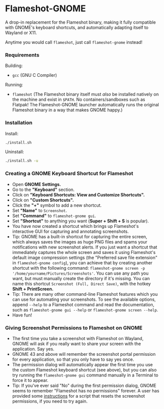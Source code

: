 # Flameshot-GNOME

A drop-in replacement for the Flameshot binary, making it fully compatible with
GNOME's keyboard shortcuts, and automatically adapting itself to Wayland or X11.

Anytime you would call `flameshot`, just call `flameshot-gnome` instead!


### Requirements

Building:

- `gcc` (GNU C Compiler)

Running:

- `flameshot` (The Flameshot binary itself must *also* be installed natively on
  the machine and exist in `$PATH`. No containers/sandboxes such as Flatpak!
  The Flameshot-GNOME launcher automatically runs the original Flameshot binary
  in a way that makes GNOME happy.)


### Installation

Install:

```sh
./install.sh
```

Uninstall:

```sh
./install.sh -u
```


### Creating a GNOME Keyboard Shortcut for Flameshot

- Open **GNOME Settings.**
- Go to the **"Keyboard"** section.
- Click on **"Keyboard Shortcuts: View and Customize Shortcuts".**
- Click on **"Custom Shortcuts".**
- Click the **"+"** symbol to add a new shortcut.
- Set **"Name"** to `Screenshot`.
- Set **"Command"** to `flameshot-gnome gui`.
- Set **"Shortcut"** to anything you want (**Super + Shift + S** is popular).
- You have now created a shortcut which brings up Flameshot's interactive GUI
  for capturing and annotating screenshots.
- Tip: GNOME has a built-in shortcut for capturing the entire screen, which
  always saves the images as huge PNG files and spams your notifications with
  new screenshot alerts. If you just want a shortcut that immediately captures
  the whole screen and saves it using Flameshot's default image compression
  settings (the "Preferred save file extension" in `flameshot-gnome config`),
  you can achieve that by creating another shortcut with the following command:
  `flameshot-gnome screen -p '/home/yourname/Pictures/Screenshots'`. You can
  use any path you want, but must manually create the directory if it's missing.
  You can name this shortcut `Screenshot (Full, Direct Save)`, with the hotkey
  **Shift + PrintScreen.**
- Tip: There are many other command-line Flameshot features which you can use for
  automating your screenshots. To see the available options, append `--help` to
  a Flameshot command and read the documentation, such as
  `flameshot-gnome gui --help` or `flameshot-gnome screen --help`.
- Have fun!


### Giving Screenshot Permissions to Flameshot on GNOME

- The first time you take a screenshot with Flameshot on Wayland, GNOME will ask
  if you really want to share your screen with the application. Say yes.
- GNOME 43 and above will remember the screenshot portal permission for every
  application, so that you only have to say yes once.
- The permission dialog will automatically appear the first time you use the
  custom Flameshot keyboard shortcut (see above), but you can also try running
  the `flameshot-gnome gui` command manually in a Terminal to force it to appear.
- Tip: If you've ever said "No" during the first permission dialog, GNOME seems
  to remember "Flameshot has no permissions" forever. A user has provided some
  [instructions](https://github.com/flameshot-org/flameshot/issues/2868#issuecomment-1384310540)
  for a script that resets the screenshot permissions, if you need to try again.
